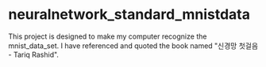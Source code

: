# neuralnetwork_standard_mnistdata
This project is designed to make my computer recognize the mnist_data_set.
I have referenced and quoted the book named "신경망 첫걸음 - Tariq Rashid".
